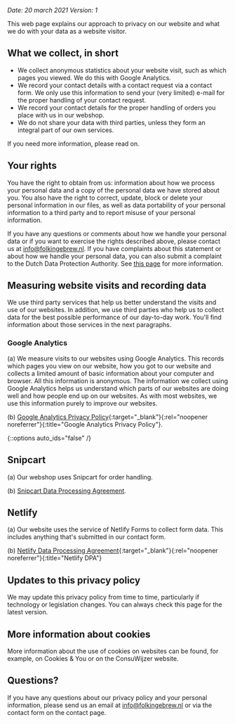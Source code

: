 *Date: 20 march 2021*
*Version: 1*

This web page explains our approach to privacy on our website and what we do with your data as a website visitor.

## What we collect, in short

- We collect anonymous statistics about your website visit, such as which pages you viewed. We do this with Google Analytics.
- We record your contact details with a contact request via a contact form. We only use this information to send your (very limited) e-mail for the proper handling of your contact request.
- We record your contact details for the proper handling of orders you place with us in our webshop.
- We do not share your data with third parties, unless they form an integral part of our own services.

If you need more information, please read on.

## Your rights

You have the right to obtain from us: information about how we process your personal data and a copy of the personal data we have stored about you. You also have the right to correct, update, block or delete your personal information in our files, as well as data portability of your personal information to a third party and to report misuse of your personal information.

If you have any questions or comments about how we handle your personal data or if you want to exercise the rights described above, please contact us at info@folkingebrew.nl. If you have complaints about this statement or about how we handle your personal data, you can also submit a complaint to the Dutch Data Protection Authority. See <a href="https://autoriteitpersoonsgegevens.nl/" target="_blank" rel="noopener noreferrer">this page</a> for more information.

## Measuring website visits and recording data

We use third party services that help us better understand the visits and use of our websites. In addition, we use third parties who help us to collect data for the best possible performance of our day-to-day work. You'll find information about those services in the next paragraphs.

### Google Analytics

(a) We measure visits to our websites using Google Analytics. This records which pages you view on our website, how you got to our website and collects a limited amount of basic information about your computer and browser. All this information is anonymous. The information we collect using Google Analytics helps us understand which parts of our websites are doing well and how people end up on our websites. As with most websites, we use this information purely to improve our websites.

(b) [Google Analytics Privacy Policy](https://policies.google.com/privacy){:target="_blank"}{:rel="noopener noreferrer"}{:title="Google Analytics Privacy Policy"}.

{::options auto_ids="false" /}

## Snipcart

(a) Our webshop uses Snipcart for order handling.

(b) [Snipcart Data Processing Agreement](https://cdn.snipcart.com/legal/dpa.pdf).

## Netlify

(a) Our website uses the service of Netlify Forms to collect form data. This includes anything that's submitted in our contact form.

(b) [Netlify Data Processing Agreement](https://www.netlify.com/v3/static/pdf/netlify-dpa.pdf){:target="_blank"}{:rel="noopener noreferrer"}{:title="Netlify DPA"}

## Updates to this privacy policy

We may update this privacy policy from time to time, particularly if technology or legislation changes. You can always check this page for the latest version.

## More information about cookies

More information about the use of cookies on websites can be found, for example, on Cookies & You or on the ConsuWijzer website.

## Questions?

If you have any questions about our privacy policy and your personal information, please send us an email at info@folkingebrew.nl or via the contact form on the contact page.
